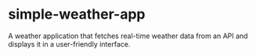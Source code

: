 # simple-weather-app
A weather application that fetches real-time weather data from an API and displays it in a user-friendly interface. 
